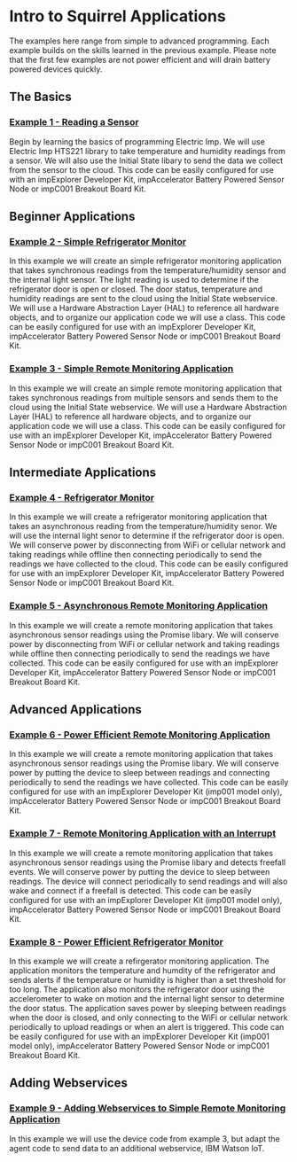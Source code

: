 # Intro to Squirrel Applications

The examples here range from simple to advanced programming.  Each example builds on the skills learned in the previous example. Please note that the first few examples are not power efficient and will drain battery powered devices quickly.

## The Basics

### [Example 1 - Reading a Sensor](./Ex1%20-%20Reading%20A%20Sensor)

Begin by learning the basics of programming Electric Imp. We will use Electric Imp HTS221 library to take temperature and humidity readings from a sensor. We will also use the Initial State libary to send the data we collect from the sensor to the cloud. This code can be easily configured for use with an impExplorer Developer Kit, impAccelerator Battery Powered Sensor Node or impC001 Breakout Board Kit.

## Beginner Applications

### [Example 2 - Simple Refrigerator Monitor](./Ex2%20-%20Simple%20Refrigerator%20Monitor)

In this example we will create an simple refrigerator monitoring application that takes synchronous readings from the temperature/humidity sensor and the internal light sensor. The light reading is used to determine if the refrigerator door is open or closed. The door status, temperature and humidity readings are sent to the cloud using the Initial State webservice. We will use a Hardware Abstraction Layer (HAL) to reference all hardware objects, and to organize our application code we will use a class. This code can be easily configured for use with an impExplorer Developer Kit, impAccelerator Battery Powered Sensor Node or impC001 Breakout Board Kit.

### [Example 3 - Simple Remote Monitoring Application](Ex3%20-%20Simple%20Remote%20Monitoring%20Application)

In this example we will create an simple remote monitoring application that takes synchronous readings from multiple sensors and sends them to the cloud using the Initial State webservice. We will use a Hardware Abstraction Layer (HAL) to reference all hardware objects, and to organize our application code we will use a class. This code can be easily configured for use with an impExplorer Developer Kit, impAccelerator Battery Powered Sensor Node or impC001 Breakout Board Kit.

## Intermediate Applications

### [Example 4 - Refrigerator Monitor](Ex4%20-%20Refrigerator%20Monitor)

In this example we will create a refrigerator monitoring application that takes an asynchronous reading from the temperature/humidity senor. We will use the internal light senor to determine if the refrigerator door is open. We will conserve power by disconnecting from WiFi or cellular network and taking readings while offline then connecting periodically to send the readings we have collected to the cloud. This code can be easily configured for use with an impExplorer Developer Kit, impAccelerator Battery Powered Sensor Node or impC001 Breakout Board Kit.

### [Example 5 - Asynchronous Remote Monitoring Application](Ex5%20-%20Asynchronous%20Remote%20Monitoring%20Application)

In this example we will create a remote monitoring application that takes asynchronous sensor readings using the Promise libary. We will conserve power by disconnecting from WiFi or cellular network and taking readings while offline then connecting periodically to send the readings we have collected. This code can be easily configured for use with an impExplorer Developer Kit, impAccelerator Battery Powered Sensor Node or impC001 Breakout Board Kit.

## Advanced Applications

### [Example 6 - Power Efficient Remote Monitoring Application](Ex6%20-%20Power%20Efficient%20Remote%20Monitoring%20Application)

In this example we will create a remote monitoring application that takes asynchronous sensor readings using the Promise libary. We will conserve power by putting the device to sleep between readings and connecting periodically to send the readings we have collected. This code can be easily configured for use with an impExplorer Developer Kit (imp001 model only), impAccelerator Battery Powered Sensor Node or impC001 Breakout Board Kit.

### [Example 7 - Remote Monitoring Application with an Interrupt](Ex7%20-%20Remote%20Monitoring%20with%20Interrupt)

In this example we will create a remote monitoring application that takes asynchronous sensor readings using the Promise libary and detects freefall events. We will conserve power by putting the device to sleep between readings. The device will connect periodically to send readings and will also wake and connect if a freefall is detected. This code can be easily configured for use with an impExplorer Developer Kit (imp001 model only), impAccelerator Battery Powered Sensor Node or impC001 Breakout Board Kit.

### [Example 8 - Power Efficient Refrigerator Monitor](Ex8%20-%20Power%20Efficient%20Refrigerator%20Monitor)

In this example we will create a refirgerator monitoring application. The application monitors the temperature and humdity of the refrigerator and sends alerts if the temperature or humidity is higher than a set threshold for too long. The application also monitors the refrigerator door using the accelerometer to wake on motion and the internal light sensor to determine the door status. The application saves power by sleeping between readings when the door is closed, and only connecting to the WiFi or cellular network periodically to upload readings or when an alert is triggered. This code can be easily configured for use with an impExplorer Developer Kit (imp001 model only), impAccelerator Battery Powered Sensor Node or impC001 Breakout Board Kit.

## Adding Webservices

### [Example 9 - Adding Webservices to Simple Remote Monitoring Application](Ex9%20-%20Adding%20Webservices%20to%20Simple%20Remote%20Monitoring%20Application)

In this example we will use the device code from example 3, but adapt the agent code to send data to an additional webservice, IBM Watson IoT.

